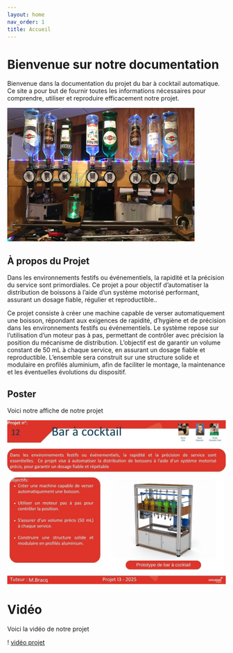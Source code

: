 ```yaml
---
layout: home
nav_order: 1
title: Accueil
---
```


# Bienvenue sur notre documentation

Bienvenue dans la documentation du projet du bar à cocktail automatique. Ce site a pour but de fournir toutes les informations nécessaires pour comprendre, utiliser et reproduire efficacement notre projet.

![bar à cocktail automatique](images/bar.png)

## À propos du Projet

Dans les environnements festifs ou événementiels, la rapidité et la précision du service sont primordiales. Ce projet a pour objectif d’automatiser la distribution de boissons à l’aide d’un système motorisé performant, assurant un dosage fiable, régulier et reproductible..

Ce projet consiste à créer une machine capable de verser automatiquement une boisson, répondant aux exigences de rapidité, d’hygiène et de précision dans les environnements festifs ou événementiels. Le système repose sur l’utilisation d’un moteur pas à pas, permettant de contrôler avec précision la position du mécanisme de distribution. L’objectif est de garantir un volume constant de 50 mL à chaque service, en assurant un dosage fiable et reproductible. L’ensemble sera construit sur une structure solide et modulaire en profilés aluminium, afin de faciliter le montage, la maintenance et les éventuelles évolutions du dispositif.

## Poster

Voici notre affiche de notre projet 

![Poster projet](images/poster.jpg.jpg)

# Vidéo 

Voici la vidéo de notre projet 

! [vidéo projet](images/video%20projet%20bar%20à%20cocktail.mp4)

